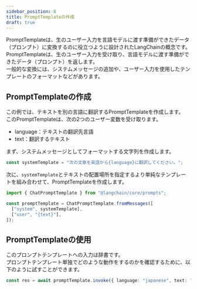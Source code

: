 ```yaml
---
sidebar_position: 8
title: PromptTemplateの作成
draft: true
---
```


PromptTemplateは、生のユーザー入力を言語モデルに渡す準備ができたデータ（プロンプト）に変換するのに役立つように設計されたLangChainの概念です。  
PromptTemplateは、生のユーザー入力を受け取り、言語モデルに渡す準備ができたデータ（プロンプト）を返します。  
一般的な変換には、システムメッセージの追加や、ユーザー入力を使用したテンプレートのフォーマットなどがあります。

## PromptTemplateの作成

この例では、テキストを別の言語に翻訳するPromptTemplateを作成します。  
このPromptTemplateは、次の2つのユーザー変数を受け取ります。

- language：テキストの翻訳先言語
- text：翻訳するテキスト

まず、システムメッセージとしてフォーマットする文字列を作成します。

```ts
const systemTemplate = "次の文章を英語から{language}に翻訳してください。";
```

次に、`systemTemplate`とテキストの配置場所を指定するより単純なテンプレートを組み合わせて、PromptTemplateを作成します。

```ts
import { ChatPromptTemplate } from "@langchain/core/prompts";

const promptTemplate = ChatPromptTemplate.fromMessages([
  ["system", systemTemplate],
  ["user", "{text}"],
]);
```

## PromptTemplateの使用

このプロンプトテンプレートへの入力は辞書です。  
プロンプトテンプレート単独でどのような動作をするのかを確認するために、以下のように試すことができます。

```ts
const res = await promptTemplate.invoke({ language: "japanese", text: "hi" });
```
